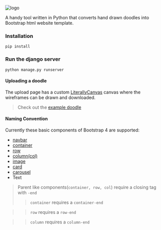 
![logo](https://raw.githubusercontent.com/therexone/pyDoodle2Web/master/pyDoodle2Web.png)


A handy tool written in Python that converts hand drawn doodles into Bootstrap html website template.

### Installation
``pip install``

### Run the django server
``python manage.py runserver``

#### Uploading a doodle
The upload page has a custom [LiterallyCanvas](http://literallycanvas.com/) canvas where the wireframes can be drawn and downloaded.

> Check out the [example doodle](https://github.com/therexone/pyDoodle2Web/blob/master/referenceDoodle.png)

#### Naming Convention
Currently these basic components of Bootstrap 4 are supported:

- [navbar](https://getbootstrap.com/docs/4.4/components/navbar/)
- [container](https://getbootstrap.com/docs/4.4/layout/overview/#containers)
- [row](https://getbootstrap.com/docs/4.4/layout/grid/#row-columns)
- [column(col)](https://getbootstrap.com/docs/4.4/layout/grid/#auto-layout-columns)
- [image](https://getbootstrap.com/docs/4.4/content/images/)
- [card](https://getbootstrap.com/docs/4.4/components/card/)
- [carousel](https://getbootstrap.com/docs/4.4/components/carousel/)
- Text

> Parent like components(``container, row, col``) require a closing tag with ``-end``
>> ``container`` requires a ``container-end``

>> ``row`` requires a ``row-end``

>> ``column`` requires a ``column-end``


